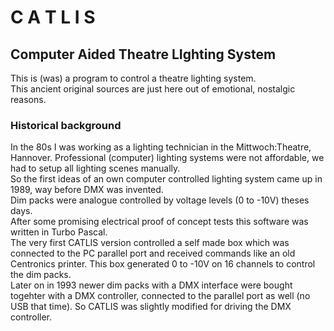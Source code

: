 # C A T L I S
## Computer Aided Theatre LIghting System

This is (was) a program to control a theatre lighting system.  
This ancient original sources are just here out of emotional, nostalgic reasons.  

### Historical background
In the 80s I was working as a lighting technician in the Mittwoch:Theatre, Hannover.  Professional (computer) lighting systems were not affordable, we had to setup all lighting scenes manually.  
So the first ideas of an own computer controlled lighting system came up in 1989, way before DMX was invented.  
Dim packs were analogue controlled by voltage levels (0 to -10V) theses days.  
After some promising electrical proof of concept tests this software was written in Turbo Pascal.  
The very first CATLIS version controlled a self made box which was connected to the PC parallel port and
received commands like an old Centronics printer. This box generated 0 to -10V on 16 channels to control the
dim packs.  
Later on in 1993 newer dim packs with a DMX interface were bought togehter with a DMX controller, connected to the parallel port as well (no USB that time).
So CATLIS was slightly modified for driving the DMX controller.
